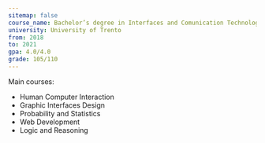 ```yaml
---
sitemap: false
course_name: Bachelor’s degree in Interfaces and Comunication Technologies
university: University of Trento
from: 2018
to: 2021
gpa: 4.0/4.0
grade: 105/110
---
```


Main courses: 
- Human Computer Interaction
- Graphic Interfaces Design
- Probability and Statistics
- Web Development
- Logic and Reasoning